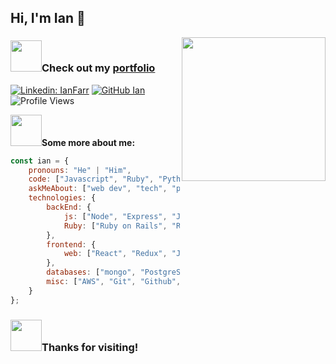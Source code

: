 ## Hi, I'm Ian 👋
<img align='right' src="https://media.giphy.com/media/fAcQ7d1Hnx2XlY6SMe/giphy.gif" width="230">

### <img src="https://media.giphy.com/media/afn6ts3eRHxQ5pZtZ9/giphy.gif" width="50">Check out my [portfolio](https://ianfarr.dev)

[![Linkedin: IanFarr](https://img.shields.io/badge/-IanFarr-blue?style=flat-square&logo=Linkedin&logoColor=white&link=https://www.linkedin.com/in/ianfarr/)](https://www.linkedin.com/in/ianfarr/)
[![GitHub Ian](https://img.shields.io/github/followers/IanFarr?label=follow&style=social)](https://github.com/IanFarr)
![Profile Views](https://github.com/IanFarr/IanFarr/counter.svg)

<img src="https://media.giphy.com/media/JsVFt4KADrEJdPUO6E/giphy.gif" width="50">**Some more about me:**
```javascript
const ian = {
    pronouns: "He" | "Him",
    code: ["Javascript", "Ruby", "Python", "SQL", "HTML", "CSS"],
    askMeAbout: ["web dev", "tech", "photography/videography"],
    technologies: {
        backEnd: {
            js: ["Node", "Express", "Jest"],
            Ruby: ["Ruby on Rails", "RSpec"]
        },
        frontend: {
            web: ["React", "Redux", "JQuery", "Webpack"]
        },
        databases: ["mongo", "PostgreSQL"],
        misc: ["AWS", "Git", "Github", "Heroku"]
    }
};
```

### <img src="https://media.giphy.com/media/hLx2KQubz92MpwhmRL/giphy.gif" width="50">Thanks for visiting!
